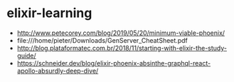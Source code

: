 # elixir-learning

* http://www.petecorey.com/blog/2019/05/20/minimum-viable-phoenix/
* file:///home/pieter/Downloads/GenServer_CheatSheet.pdf
* http://blog.plataformatec.com.br/2018/11/starting-with-elixir-the-study-guide/
* https://schneider.dev/blog/elixir-phoenix-absinthe-graphql-react-apollo-absurdly-deep-dive/
